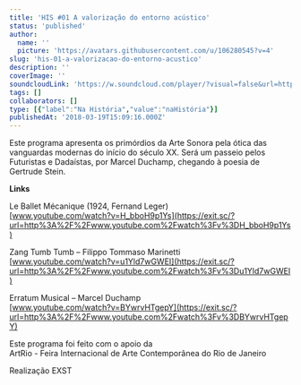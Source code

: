 ```yaml
---
title: 'HIS #01 A valorização do entorno acústico'
status: 'published'
author:
  name: ''
  picture: 'https://avatars.githubusercontent.com/u/106280545?v=4'
slug: 'his-01-a-valorizacao-do-entorno-acustico'
description: ''
coverImage: ''
soundcloudLink: 'https://w.soundcloud.com/player/?visual=false&url=http%3A%2F%2Fapi.soundcloud.com%2Ftracks%2F109277493&show_artwork=false&in=artesonora%2Fsets%2Fnahistoria'
tags: []
collaborators: []
type: [{"label":"Na História","value":"naHistória"}]
publishedAt: '2018-03-19T15:09:16.000Z'
---
```


Este programa apresenta os primórdios da Arte Sonora pela ótica das vanguardas modernas do início do século XX. Será um passeio pelos Futuristas e Dadaístas, por Marcel Duchamp, chegando à poesia de Gertrude Stein.

**Links**

Le Ballet Mécanique (1924, Fernand Leger)\
[www.youtube.com/watch?v=H_bboH9p1Ys](https://exit.sc/?url=http%3A%2F%2Fwww.youtube.com%2Fwatch%3Fv%3DH_bboH9p1Ys)

Zang Tumb Tumb – Filippo Tommaso Marinetti\
[www.youtube.com/watch?v=u1Yld7wGWEI](https://exit.sc/?url=http%3A%2F%2Fwww.youtube.com%2Fwatch%3Fv%3Du1Yld7wGWEI)

Erratum Musical – Marcel Duchamp\
[www.youtube.com/watch?v=BYwrvHTgepY](https://exit.sc/?url=http%3A%2F%2Fwww.youtube.com%2Fwatch%3Fv%3DBYwrvHTgepY)

Este programa foi feito com o apoio da \
ArtRio - Feira Internacional de Arte Contemporânea do Rio de Janeiro

   

Realização EXST